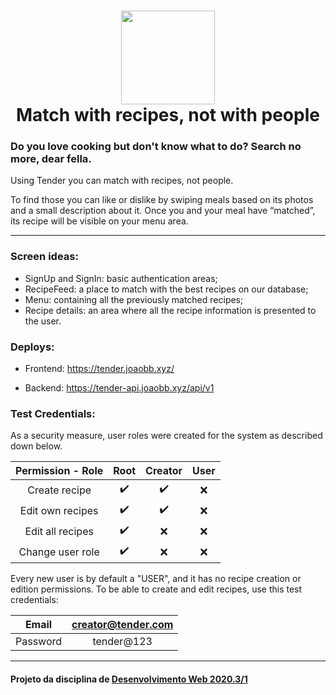<h1 align="center">
    <img alt="" src="https://github.com/joaobb/Tender/blob/master/projMisc/logo.png?raw=true" height="150px" />
    <br>Match with recipes, not with people</br>
</h1>

### Do you love cooking but don't know what to do? Search no more, dear fella. 

Using Tender you can match with recipes, not people. 

To find those you can like or dislike by swiping meals based on its photos and a small description about it. 
Once you and your meal have “matched”, its recipe will be visible on your menu area.

---

### Screen ideas:
- SignUp and SignIn: basic authentication areas;
- RecipeFeed: a place to match with the best recipes on our database;
- Menu: containing all the previously matched recipes;
- Recipe details: an area where all the recipe information is presented to the user.


### Deploys: 

- Frontend: https://tender.joaobb.xyz/

- Backend: https://tender-api.joaobb.xyz/api/v1

### Test Credentials: 

As a security measure, user roles were created for the system as described down below.

| Permission - Role |        Root        |       Creator      | User |
|:-----------------:|:------------------:|:------------------:|:----:|
|   Create recipe   | :heavy_check_mark: | :heavy_check_mark: |  :x: |
|  Edit own recipes | :heavy_check_mark: | :heavy_check_mark: |  :x: |
|  Edit all recipes | :heavy_check_mark: |         :x:        |  :x: |
|  Change user role | :heavy_check_mark: |         :x:        |  :x: |

Every new user is by default a "USER", and it has no recipe creation or edition permissions. 
To be able to create and edit recipes, use this test credentials:  

|   Email  | creator@tender.com |
|:--------:|:------------------:|
| Password |     tender@123     |

---

#### Projeto da disciplina de [Desenvolvimento Web 2020.3/1](https://github.com/matheusgr/devweb)
